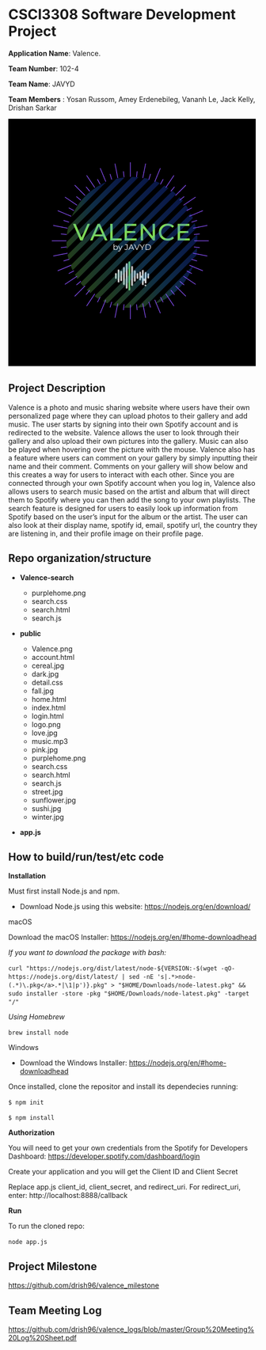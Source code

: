 # CSCI3308 Software Development Project
**Application Name**: Valence.

**Team Number**: 102-4


**Team Name**: JAVYD

**Team Members** : Yosan Russom, Amey Erdenebileg, Vananh Le, Jack Kelly, Drishan Sarkar


![](public/logo.png)

## Project Description

Valence is a photo and music sharing website where users have their own personalized page where they can upload photos to their gallery and add music. The user starts by signing into their own Spotify account and is redirected to the website. Valence allows the user to look through their gallery and also upload their own pictures into the gallery. Music can also be played when hovering over the picture with the mouse. Valence also has a feature where users can comment on your gallery by simply inputting their name and their comment. Comments on your gallery will show below and this creates a way for users to interact with each other. Since you are connected through your own Spotify account when you log in, Valence also allows users to search music based on the artist and album that will direct them to Spotify where you can then add the song to your own playlists. The search feature is designed for users to easily look up information from Spotify based on the user’s input for the album or the artist. The user can also look at their display name, spotify id, email, spotify url, the country they are listening in, and their profile image on their profile page. 

## Repo organization/structure

* **Valence-search**
  * purplehome.png
  * search.css
  * search.html
  * search.js

* **public**
  * Valence.png
  * account.html
  * cereal.jpg
  * dark.jpg
  * detail.css
  * fall.jpg
  * home.html
  * index.html
  * login.html
  * logo.png
  * love.jpg
  * music.mp3
  * pink.jpg
  * purplehome.png
  * search.css
  * search.html
  * search.js
  * street.jpg
  * sunflower.jpg
  * sushi.jpg
  * winter.jpg
  
* **app.js**

## How to build/run/test/etc code

**Installation**

Must first install Node.js and npm.

* Download Node.js using this website: https://nodejs.org/en/download/

macOS

Download the macOS Installer: https://nodejs.org/en/#home-downloadhead

*If you want to download the package with bash:*

`curl "https://nodejs.org/dist/latest/node-${VERSION:-$(wget -qO- https://nodejs.org/dist/latest/ | sed -nE 's|.*>node-(.*)\.pkg</a>.*|\1|p')}.pkg" > "$HOME/Downloads/node-latest.pkg" && sudo installer -store -pkg "$HOME/Downloads/node-latest.pkg" -target "/"`

*Using Homebrew*

`brew install node`

Windows

* Download the Windows Installer: https://nodejs.org/en/#home-downloadhead

Once installed, clone the repositor and install its dependecies running:

`$ npm init`

`$ npm install`

**Authorization**

You will need to get your own credentials from the Spotify for Developers Dashboard: https://developer.spotify.com/dashboard/login

Create your application and you will get the Client ID and Client Secret

Replace app.js client_id, client_secret, and redirect_uri. For redirect_uri, enter: http://localhost:8888/callback 

**Run**

To run the cloned repo:

`node app.js`

## Project Milestone

https://github.com/drish96/valence_milestone

## Team Meeting Log

https://github.com/drish96/valence_logs/blob/master/Group%20Meeting%20Log%20Sheet.pdf

